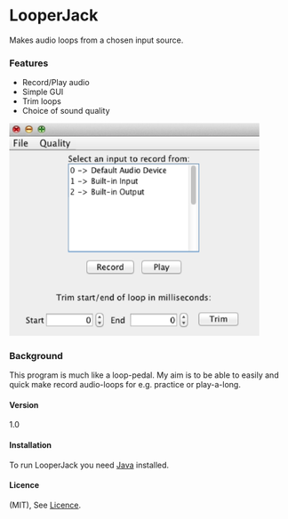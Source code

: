 # LooperJack

Makes audio loops from a chosen input source. 

### Features

* Record/Play audio
* Simple GUI
* Trim loops
* Choice of sound quality 



<img src="https://github.com/JDavidsson/LooperJack/blob/master/gui_demo.png" width="450">


### Background

This program is much like a loop-pedal.
My aim is to be able to easily and quick make record audio-loops for e.g. practice or play-a-long.

#### Version
1.0

#### Installation

To run LooperJack you need [Java] installed. 

[Java]: <http://www.oracle.com/technetwork/java/javase/downloads/jre8-downloads-2133155.html>

#### Licence

(MIT), See [Licence].

[Licence]: <https://github.com/JDavidsson/LooperJack/blob/master/LICENSE>